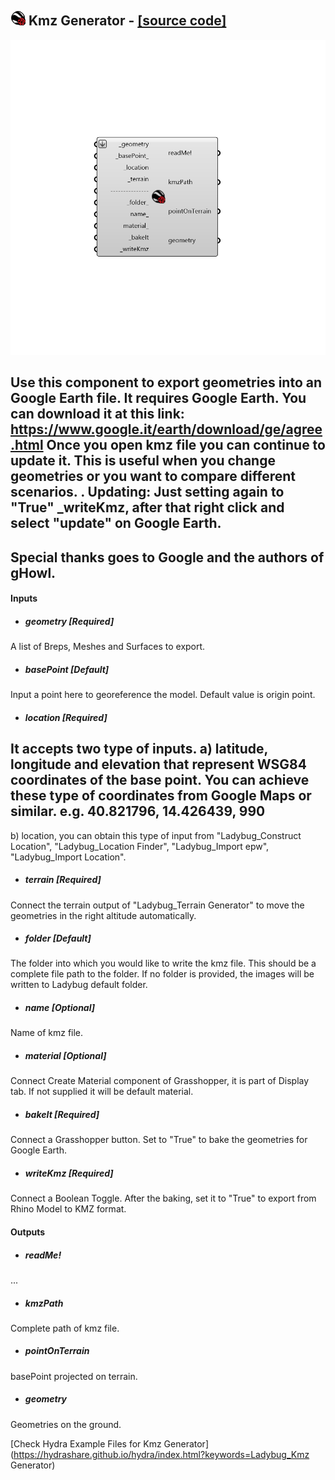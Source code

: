 ## ![](../../images/icons/Kmz_Generator.png) Kmz Generator - [[source code]](https://github.com/ladybug-tools/ladybug-legacy/tree/master/src/Ladybug_Kmz%20Generator.py)

![](../../images/components/Kmz_Generator.png)

Use this component to export geometries into an Google Earth file.
 It requires Google Earth. You can download it at this link: https://www.google.it/earth/download/ge/agree.html
 Once you open kmz file you can continue to update it. This is useful when you change geometries or you want to compare different scenarios.
 .
 Updating: Just setting again to "True" _writeKmz, after that right click and select "update" on Google Earth.
 -
 Special thanks goes to Google and the authors of gHowl.
 -
 

#### Inputs
* ##### geometry [Required]
A list of Breps, Meshes and Surfaces to export.
* ##### basePoint [Default]
Input a point here to georeference the model. Default value is origin point.
* ##### location [Required]
It accepts two type of inputs. 
 a) latitude, longitude and elevation that represent WSG84 coordinates of the base point. You can achieve these type of coordinates from Google Maps or similar.
 e.g. 40.821796, 14.426439, 990
 -
 b) location, you can obtain this type of input from "Ladybug_Construct Location", "Ladybug_Location Finder", "Ladybug_Import epw", "Ladybug_Import Location".
* ##### terrain [Required]
Connect the terrain output of "Ladybug_Terrain Generator" to move the geometries in the right altitude automatically.
* ##### folder [Default]
The folder into which you would like to write the kmz file.  This should be a complete file path to the folder.  If no folder is provided, the images will be written to Ladybug default folder.
* ##### name [Optional]
Name of kmz file.
* ##### material [Optional]
Connect Create Material component of Grasshopper, it is part of Display tab. If not supplied it will be default material.
* ##### bakeIt [Required]
Connect a Grasshopper button. Set to "True" to bake the geometries for Google Earth.
* ##### writeKmz [Required]
Connect a Boolean Toggle. After the baking, set it to "True" to export from Rhino Model to KMZ format.

#### Outputs
* ##### readMe!
...
* ##### kmzPath
Complete path of kmz file.
* ##### pointOnTerrain
basePoint projected on terrain.
* ##### geometry
Geometries on the ground.


[Check Hydra Example Files for Kmz Generator](https://hydrashare.github.io/hydra/index.html?keywords=Ladybug_Kmz Generator)